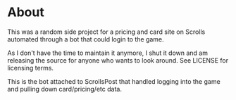About
===

This was a random side project for a pricing and card site on Scrolls automated through a bot that could login to the game.

As I don't have the time to maintain it anymore, I shut it down and am releasing the source for anyone who wants to look around. See LICENSE for licensing terms.

This is the bot attached to ScrollsPost that handled logging into the game and pulling down card/pricing/etc data.